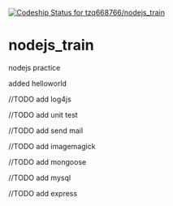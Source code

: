 [ ![Codeship Status for tzq668766/nodejs_train](https://www.codeship.io/projects/2deafaf0-2391-0132-4e4e-7e9ae55fd39f/status)](https://www.codeship.io/projects/36705)

nodejs_train
============

nodejs practice

added helloworld

//TODO add log4js

//TODO add unit test

//TODO add send mail

//TODO add imagemagick

//TODO add mongoose

//TODO add mysql

//TODO add express


